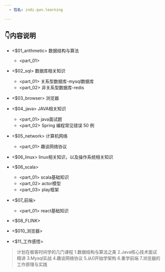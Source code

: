 ```yaml
---
  - 包名: indi.qun.learning
 
---
```


## 👇内容说明


- <$01_arithmetic> 数据结构与算法
  - <part_01> 
  
- <$02_sql> 数据库相关知识
  - <part_01> 关系型数据库-mysql数据库
  - <part_02> 非关系型数据库-redis
  
- <$03_browser> 浏览器

- <$04_java> JAVA相关知识
  - <part_01> java面试题
  - <part_02> Spring 编程常见错误 50 例
  
- <$05_network> 计算机网络
  - <part_01> 趣谈网络协议
  
- <$06_linux> linux相关知识，以及操作系统相关知识

- <$06_scala>
  - <part_01> scala基础知识
  - <part_02> actor模型
  - <part_03> play框架
- <$07_前端>
  - <part_01> react基础知识
- <$08_FLINK>

- <$010_浏览器> 
   
- <$11_工作感悟>

> 计划在极客时间学的几门课程
>1.数据结构与算法之美
>2.Java核心技术面试精讲
>3.Mysql实战
>4.趣谈网络协议
>5.从0开始学架构
>6.重学前端
>7.浏览器的工作原理与实践
>


